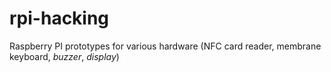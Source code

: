 # rpi-hacking

Raspberry PI prototypes for various hardware (NFC card reader, membrane keyboard, *buzzer*, *display*)
